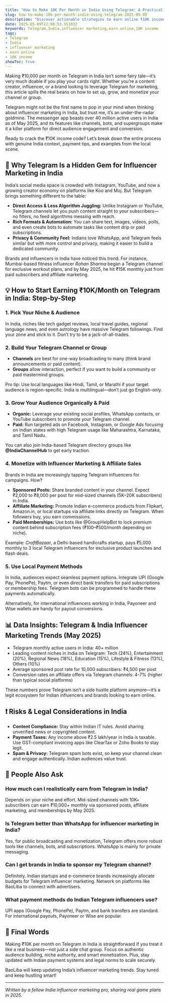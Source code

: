 ```yaml
---
title: "How to Make 10K Per Month in India Using Telegram: A Practical Guide for Influencers and Advertisers"
slug: how-to-make-10k-per-month-india-using-telegram-2025-05-09
description: "Discover actionable strategies to earn online ₹10K income monthly in India through Telegram influencer marketing. Real India examples, local payment methods, and 2025 insights included."
date: 2025-05-09T22:08:53.551032
keywords: Telegram,India,influencer marketing,earn online,10K income
tags:
- Telegram
- India
- influencer marketing
- earn online
- 10K income
showToc: true
---
```


Making ₹10,000 per month on Telegram in India isn’t some fairy tale—it’s very much doable if you play your cards right. Whether you’re a content creator, influencer, or a brand looking to leverage Telegram for marketing, this article spills the real beans on how to set up, grow, and monetize your channel or group.

Telegram might not be the first name to pop in your mind when thinking about influencer marketing in India, but trust me, it’s an under-the-radar goldmine. The messenger app boasts over 40 million active users in India as of May 2025, and its features like channels, bots, and supergroups make it a killer platform for direct audience engagement and conversion.

Ready to crack the ₹10K income code? Let’s break down the entire process with genuine India context, payment tips, and examples from the local scene.

## 📢 Why Telegram Is a Hidden Gem for Influencer Marketing in India

India’s social media space is crowded with Instagram, YouTube, and now a growing creator economy on platforms like Koo and Moj. But Telegram brings something different to the table:

- **Direct Access & Less Algorithm Juggling:** Unlike Instagram or YouTube, Telegram channels let you push content straight to your subscribers—no filters, no feed algorithms messing with reach.  
- **Rich Formats & Automation:** You can share text, images, videos, polls, and even create bots to automate tasks like content drip or paid subscriptions.  
- **Privacy & Community Feel:** Indians love WhatsApp, and Telegram feels similar but with more control and privacy, making it easier to build a dedicated community.

Brands and influencers in India have noticed this trend. For instance, Mumbai-based fitness influencer *Rohan Sharma* began a Telegram channel for exclusive workout plans, and by May 2025, he hit ₹15K monthly just from paid subscribers and affiliate marketing.

## 💡 How to Start Earning ₹10K/Month on Telegram in India: Step-by-Step

### 1. Pick Your Niche & Audience

In India, niches like tech gadget reviews, local travel guides, regional language news, and even astrology have massive Telegram followings. Find your zone and stick to it. Don’t try to be a jack-of-all-trades.

### 2. Build Your Telegram Channel or Group

- **Channels** are best for one-way broadcasting to many (think brand announcements or paid content).  
- **Groups** allow interaction, perfect if you want to build a community or paid mastermind groups.

Pro tip: Use local languages like Hindi, Tamil, or Marathi if your target audience is region-specific. India is multilingual—don’t just go English-only.

### 3. Grow Your Audience Organically & Paid

- **Organic:** Leverage your existing social profiles, WhatsApp contacts, or YouTube subscribers to promote your Telegram channel.  
- **Paid:** Run targeted ads on Facebook, Instagram, or Google Ads focusing on Indian states with high Telegram usage like Maharashtra, Karnataka, and Tamil Nadu.

You can also join India-based Telegram directory groups like **@IndiaChannelHub** to get early traction.

### 4. Monetize with Influencer Marketing & Affiliate Sales

Brands in India are increasingly tapping Telegram influencers for campaigns. How?

- **Sponsored Posts:** Share branded content in your channel. Expect ₹2,000 to ₹8,000 per post for mid-sized channels (5K–20K subscribers) in India.  
- **Affiliate Marketing:** Promote Indian e-commerce products from Flipkart, Amazon.in, or local startups via affiliate links directly on Telegram. When followers buy, you earn commissions.  
- **Paid Memberships:** Use bots like @GroupHelpBot to lock premium content behind subscription fees (₹100–₹500/month depending on niche).

Example: *CraftBazaar*, a Delhi-based handicrafts startup, pays ₹5,000 monthly to 3 local Telegram influencers for exclusive product launches and flash deals.

### 5. Use Local Payment Methods

In India, audiences expect seamless payment options. Integrate UPI (Google Pay, PhonePe), Paytm, or even direct bank transfers for paid subscriptions or membership fees. Telegram bots can be programmed to handle these payments automatically.

Alternatively, for international influencers working in India, Payoneer and Wise wallets are handy for payout conversions.

## 📊 Data Insights: Telegram & India Influencer Marketing Trends (May 2025)

- Telegram monthly active users in India: 40+ million  
- Leading content niches in India on Telegram: Tech (24%), Entertainment (20%), Regional News (18%), Education (15%), Lifestyle & Fitness (13%), Others (10%)  
- Average sponsored post rate for 10,000 subscribers: ₹4,500 per post  
- Conversion rates on affiliate offers via Telegram channels: 4-7% (higher than typical social platforms)  

These numbers prove Telegram isn’t a side hustle platform anymore—it’s a legit ecosystem for Indian influencers and brands looking to earn online.

## ❗ Risks & Legal Considerations in India

- **Content Compliance:** Stay within Indian IT rules. Avoid sharing unverified news or copyrighted content.  
- **Payment Taxes:** Any income above ₹2.5 lakh/year in India is taxable. Use GST-compliant invoicing apps like ClearTax or Zoho Books to stay legit.  
- **Spam & Privacy:** Telegram spam bots exist, so keep your channel clean and engage authentically. Indian audiences value trust.

## 🧐 People Also Ask

### How much can I realistically earn from Telegram in India?

Depends on your niche and effort. Mid-sized channels with 10K+ subscribers can earn ₹10,000+ monthly via sponsored posts, affiliate marketing, and memberships by May 2025.

### Is Telegram better than WhatsApp for influencer marketing in India?

Yes, for public broadcasting and monetization, Telegram offers more robust tools like channels, bots, and subscriptions. WhatsApp is mainly for private messaging.

### Can I get brands in India to sponsor my Telegram channel?

Definitely. Indian startups and e-commerce brands increasingly allocate budgets for Telegram influencer marketing. Network on platforms like BaoLiba to connect with advertisers.

### What payment methods do Indian Telegram influencers use?

UPI apps (Google Pay, PhonePe), Paytm, and bank transfers are standard. For international payouts, Payoneer or Wise are popular.

## 🚀 Final Words

Making ₹10K per month on Telegram in India is straightforward if you treat it like a real business—not just a side chat group. Focus on authentic audience building, niche authority, and smart monetization. Plus, stay updated with Indian payment systems and legal norms to scale securely.

BaoLiba will keep updating India’s influencer marketing trends. Stay tuned and keep hustling smart!

---

*Written by a fellow India influencer marketing pro, sharing real game plans in 2025.*